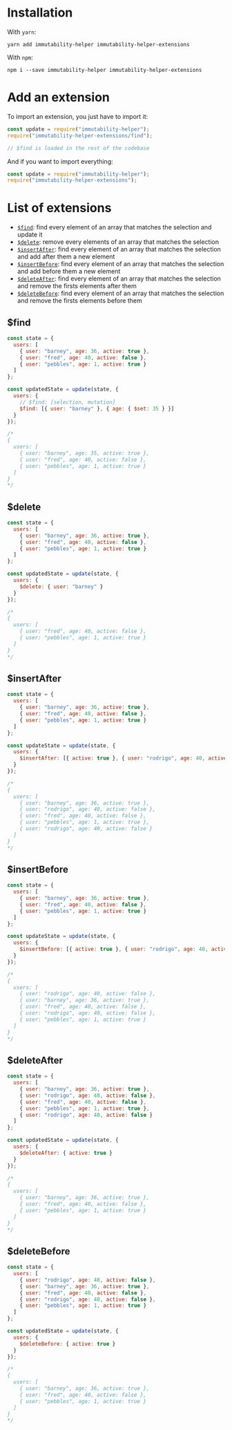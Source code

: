 # Installation

With `yarn`:

```
yarn add immutability-helper immutability-helper-extensions
```

With `npm`:

```
npm i --save immutability-helper immutability-helper-extensions
```

# Add an extension

To import an extension, you just have to import it:

```js
const update = require("immutability-helper");
require("immutability-helper-extensions/find");

// $find is loaded in the rest of the codebase
```

And if you want to import everything:

```js
const update = require("immutability-helper");
require("immutability-helper-extensions");
```

# List of extensions

- [`$find`](#find): find every element of an array that matches the selection and update it
- [`$delete`](#delete): remove every elements of an array that matches the selection
- [`$insertAfter`](#insertafter): find every element of an array that matches the selection and add after them a new element
- [`$insertBefore`](#insertbefore): find every element of an array that matches the selection and add before them a new element
- [`$deleteAfter`](#deleteafter): find every element of an array that matches the selection and remove the firsts elements after them
- [`$deleteBefore`](#deletebefore): find every element of an array that matches the selection and remove the firsts elements before them

## $find

```js
const state = {
  users: [
    { user: "barney", age: 36, active: true },
    { user: "fred", age: 40, active: false },
    { user: "pebbles", age: 1, active: true }
  ]
};

const updatedState = update(state, {
  users: {
    // $find: [selection, mutation]
    $find: [{ user: "barney" }, { age: { $set: 35 } }]
  }
});

/*
{
  users: [
    { user: "barney", age: 35, active: true },
    { user: "fred", age: 40, active: false },
    { user: "pebbles", age: 1, active: true }
  ]
}
*/
```

## $delete

```js
const state = {
  users: [
    { user: "barney", age: 36, active: true },
    { user: "fred", age: 40, active: false },
    { user: "pebbles", age: 1, active: true }
  ]
};

const updatedState = update(state, {
  users: {
    $delete: { user: "barney" }
  }
});

/*
{
  users: [
    { user: "fred", age: 40, active: false },
    { user: "pebbles", age: 1, active: true }
  ]
}
*/
```

## $insertAfter

```js
const state = {
  users: [
    { user: "barney", age: 36, active: true },
    { user: "fred", age: 40, active: false },
    { user: "pebbles", age: 1, active: true }
  ]
};

const updateState = update(state, {
  users: {
    $insertAfter: [{ active: true }, { user: "rodrigo", age: 40, active: false }]
  }
});

/*
{
  users: [
    { user: "barney", age: 36, active: true },
    { user: "rodrigo", age: 40, active: false },
    { user: "fred", age: 40, active: false },
    { user: "pebbles", age: 1, active: true },
    { user: "rodrigo", age: 40, active: false }
  ]
}
*/
```

## $insertBefore

```js
const state = {
  users: [
    { user: "barney", age: 36, active: true },
    { user: "fred", age: 40, active: false },
    { user: "pebbles", age: 1, active: true }
  ]
};

const updateState = update(state, {
  users: {
    $insertBefore: [{ active: true }, { user: "rodrigo", age: 40, active: false }]
  }
});

/*
{
  users: [
    { user: "rodrigo", age: 40, active: false },
    { user: "barney", age: 36, active: true },
    { user: "fred", age: 40, active: false },
    { user: "rodrigo", age: 40, active: false },
    { user: "pebbles", age: 1, active: true }
  ]
}
*/
```

## $deleteAfter

```js
const state = {
  users: [
    { user: "barney", age: 36, active: true },
    { user: "rodrigo", age: 48, active: false },
    { user: "fred", age: 40, active: false },
    { user: "pebbles", age: 1, active: true },
    { user: "rodrigo", age: 48, active: false }
  ]
};

const updatedState = update(state, {
  users: {
    $deleteAfter: { active: true }
  }
});

/*
{
  users: [
    { user: "barney", age: 36, active: true },
    { user: "fred", age: 40, active: false },
    { user: "pebbles", age: 1, active: true }
  ]
}
*/
```

## $deleteBefore

```js
const state = {
  users: [
    { user: "rodrigo", age: 48, active: false },
    { user: "barney", age: 36, active: true },
    { user: "fred", age: 40, active: false },
    { user: "rodrigo", age: 48, active: false },
    { user: "pebbles", age: 1, active: true }
  ]
};

const updatedState = update(state, {
  users: {
    $deleteBefore: { active: true }
  }
});

/*
{
  users: [
    { user: "barney", age: 36, active: true },
    { user: "fred", age: 40, active: false },
    { user: "pebbles", age: 1, active: true }
  ]
}
*/
```
